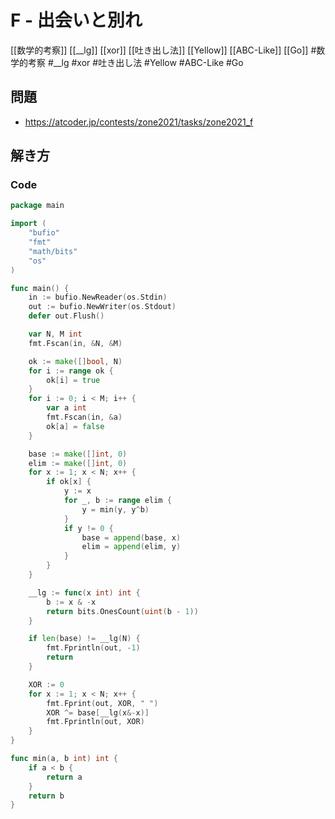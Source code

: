 # F - 出会いと別れ
[[数学的考察]] [[__lg]] [[xor]] [[吐き出し法]] [[Yellow]] [[ABC-Like]] [[Go]]
#数学的考察 #__lg #xor #吐き出し法 #Yellow #ABC-Like #Go 

## 問題
- https://atcoder.jp/contests/zone2021/tasks/zone2021_f

## 解き方
### Code
```go
package main

import (
	"bufio"
	"fmt"
	"math/bits"
	"os"
)

func main() {
	in := bufio.NewReader(os.Stdin)
	out := bufio.NewWriter(os.Stdout)
	defer out.Flush()

	var N, M int
	fmt.Fscan(in, &N, &M)

	ok := make([]bool, N)
	for i := range ok {
		ok[i] = true
	}
	for i := 0; i < M; i++ {
		var a int
		fmt.Fscan(in, &a)
		ok[a] = false
	}

	base := make([]int, 0)
	elim := make([]int, 0)
	for x := 1; x < N; x++ {
		if ok[x] {
			y := x
			for _, b := range elim {
				y = min(y, y^b)
			}
			if y != 0 {
				base = append(base, x)
				elim = append(elim, y)
			}
		}
	}

	__lg := func(x int) int {
		b := x & -x
		return bits.OnesCount(uint(b - 1))
	}

	if len(base) != __lg(N) {
		fmt.Fprintln(out, -1)
		return
	}

	XOR := 0
	for x := 1; x < N; x++ {
		fmt.Fprint(out, XOR, " ")
		XOR ^= base[__lg(x&-x)]
		fmt.Fprintln(out, XOR)
	}
}

func min(a, b int) int {
	if a < b {
		return a
	}
	return b
}
```